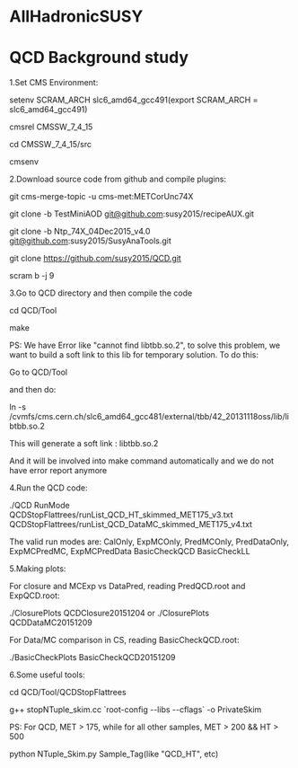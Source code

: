 # AllHadronicSUSY
# QCD Background study

1.Set CMS Environment:

setenv SCRAM_ARCH slc6_amd64_gcc491(export SCRAM_ARCH = slc6_amd64_gcc491)

cmsrel CMSSW_7_4_15

cd CMSSW_7_4_15/src

cmsenv

2.Download source code from github and compile plugins:

git cms-merge-topic -u cms-met:METCorUnc74X

git clone -b TestMiniAOD git@github.com:susy2015/recipeAUX.git

git clone -b Ntp_74X_04Dec2015_v4.0 git@github.com:susy2015/SusyAnaTools.git

git clone https://github.com/susy2015/QCD.git

scram b -j 9

3.Go to QCD directory and then compile the code

cd QCD/Tool

make

PS: We have Error like "cannot find libtbb.so.2", to solve this problem, we want to build a soft link to this lib for temporary solution. To do this:

Go to QCD/Tool

and then do:

ln -s /cvmfs/cms.cern.ch/slc6_amd64_gcc481/external/tbb/42_20131118oss/lib/libtbb.so.2

This will generate a soft link : libtbb.so.2

And it will be involved into make command automatically and we do not have error report anymore

4.Run the QCD code:

./QCD RunMode QCDStopFlattrees/runList_QCD_HT_skimmed_MET175_v3.txt QCDStopFlattrees/runList_QCD_DataMC_skimmed_MET175_v4.txt

The valid run modes are: CalOnly, ExpMCOnly, PredMCOnly, PredDataOnly, ExpMCPredMC, ExpMCPredData BasicCheckQCD BasicCheckLL

5.Making plots:

For closure and MCExp vs DataPred, reading PredQCD.root and ExpQCD.root:

./ClosurePlots QCDClosure20151204 or ./ClosurePlots QCDDataMC20151209

For Data/MC comparison in CS, reading BasicCheckQCD.root:

./BasicCheckPlots BasicCheckQCD20151209

6.Some useful tools:

cd QCD/Tool/QCDStopFlattrees

g++ stopNTuple_skim.cc \`root-config --libs --cflags\` -o PrivateSkim

PS: For QCD, MET > 175, while for all other samples, MET > 200 && HT > 500

python NTuple_Skim.py Sample_Tag(like "QCD_HT", etc)

